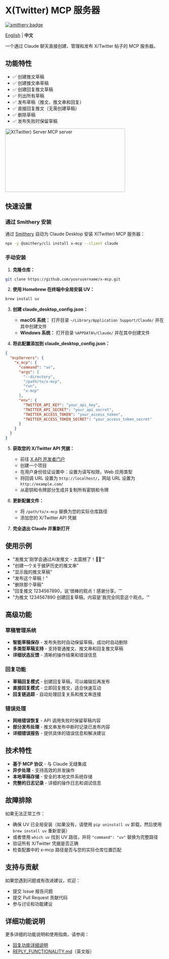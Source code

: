 # X(Twitter) MCP 服务器

[![smithery badge](https://smithery.ai/badge/x-mcp)](https://smithery.ai/server/x-mcp)

[English](README.md) | **中文**

一个通过 Claude 聊天直接创建、管理和发布 X/Twitter 帖子的 MCP 服务器。

## 功能特性

- ✅ 创建推文草稿
- ✅ 创建推文串草稿
- ✅ 创建回复推文草稿
- ✅ 列出所有草稿
- ✅ 发布草稿（推文、推文串和回复）
- ✅ 直接回复推文（无需创建草稿）
- ✅ 删除草稿
- ✅ 发布失败时保留草稿

<a href="https://glama.ai/mcp/servers/jsxr09dktf">
  <img width="380" height="200" src="https://glama.ai/mcp/servers/jsxr09dktf/badge" alt="X(Twitter) Server MCP server" />
</a>

## 快速设置

### 通过 Smithery 安装

通过 [Smithery](https://smithery.ai/server/x-mcp) 自动为 Claude Desktop 安装 X(Twitter) MCP 服务器：

```bash
npx -y @smithery/cli install x-mcp --client claude
```

### 手动安装

1. **克隆仓库：**
```bash
git clone https://github.com/yourusername/x-mcp.git
```

2. **使用 Homebrew 在终端中全局安装 UV：**
```bash
brew install uv
```

3. **创建 claude_desktop_config.json：**
   - **macOS 系统：** 打开目录 `~/Library/Application Support/Claude/` 并在其中创建文件
   - **Windows 系统：** 打开目录 `%APPDATA%/Claude/` 并在其中创建文件

4. **将此配置添加到 claude_desktop_config.json：**
```json
{
  "mcpServers": {
    "x_mcp": {
      "command": "uv",
      "args": [
        "--directory",
        "/path/to/x-mcp",
        "run",
        "x-mcp"
      ],
      "env": {
        "TWITTER_API_KEY": "your_api_key",
        "TWITTER_API_SECRET": "your_api_secret",
        "TWITTER_ACCESS_TOKEN": "your_access_token",
        "TWITTER_ACCESS_TOKEN_SECRET": "your_access_token_secret"
      }
    }
  }
}
```

5. **获取您的 X/Twitter API 凭据：**
   - 前往 [X API 开发者门户](https://developer.x.com/en/products/x-api)
   - 创建一个项目
   - 在用户身份验证设置中：设置为读写权限，Web 应用类型
   - 将回调 URL 设置为 `http://localhost/`，网站 URL 设置为 `http://example.com/`
   - 从密钥和令牌部分生成并复制所有密钥和令牌

6. **更新配置文件：**
   - 将 `/path/to/x-mcp` 替换为您的实际仓库路径
   - 添加您的 X/Twitter API 凭据

7. **完全退出 Claude 并重新打开**

## 使用示例

* "发推文'刚学会通过AI发推文 - 太震撼了！🤖✨'"
* "创建一个关于披萨历史的推文串"
* "显示我的推文草稿"
* "发布这个草稿！"
* "删除那个草稿"
* "回复推文 1234567890，说'很棒的观点！感谢分享。'"
* "为推文 1234567890 创建回复草稿，内容是'我完全同意这个观点。'"

## 高级功能

### 草稿管理系统
- **智能草稿保存** - 发布失败时自动保留草稿，成功时自动删除
- **多类型草稿支持** - 支持普通推文、推文串和回复推文草稿
- **详细状态反馈** - 清晰的操作结果和错误信息

### 回复功能
- **草稿回复模式** - 创建回复草稿，可以编辑后再发布
- **直接回复模式** - 立即回复推文，适合快速互动
- **回复链追踪** - 自动处理回复关系和推文串连接

### 错误处理
- **网络错误恢复** - API 调用失败时保留草稿内容
- **部分发布处理** - 推文串发布中断时记录已发布内容
- **详细错误报告** - 提供具体的错误信息和解决建议

## 技术特性

- **基于 MCP 协议** - 与 Claude 无缝集成
- **异步处理** - 支持高效的并发操作
- **本地草稿存储** - 安全的本地文件系统存储
- **完整的日志记录** - 详细的操作日志和调试信息

## 故障排除

如果无法正常工作：
- 确保 UV 已全局安装（如果没有，请使用 `pip uninstall uv` 卸载，然后使用 `brew install uv` 重新安装）
- 或者使用 `which uv` 找到 UV 路径，并将 `"command": "uv"` 替换为完整路径
- 验证所有 X/Twitter 凭据是否正确
- 检查配置中的 x-mcp 路径是否与您的实际仓库位置匹配

## 支持与贡献

如果您遇到问题或有改进建议，欢迎：
- 提交 Issue 报告问题
- 提交 Pull Request 贡献代码
- 参与讨论和功能建议

## 详细功能说明

更多详细的功能说明和使用指南，请参阅：
- [回复功能详细说明](回复功能说明.md)
- [REPLY_FUNCTIONALITY.md](REPLY_FUNCTIONALITY.md)（英文版）
